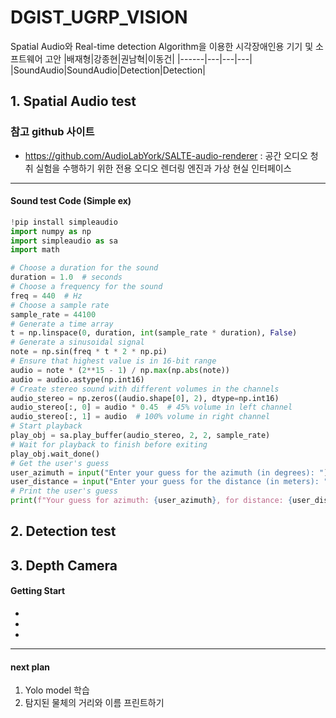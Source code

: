 # DGIST_UGRP_VISION
Spatial Audio와 Real-time detection Algorithm을 이용한 시각장애인용 기기 및 소프트웨어 고안
|배재형|강종현|권남혁|이동건|
|------|---|---|---|
|SoundAudio|SoundAudio|Detection|Detection|

## 1. Spatial Audio test

### 참고 github 사이트
- https://github.com/AudioLabYork/SALTE-audio-renderer : 공간 오디오 청취 실험을 수행하기 위한 전용 오디오 렌더링 엔진과 가상 현실 인터페이스
--------
#### Sound test Code (Simple ex)
```py
!pip install simpleaudio
import numpy as np
import simpleaudio as sa
import math

# Choose a duration for the sound
duration = 1.0  # seconds
# Choose a frequency for the sound
freq = 440  # Hz
# Choose a sample rate
sample_rate = 44100
# Generate a time array
t = np.linspace(0, duration, int(sample_rate * duration), False)
# Generate a sinusoidal signal
note = np.sin(freq * t * 2 * np.pi)
# Ensure that highest value is in 16-bit range
audio = note * (2**15 - 1) / np.max(np.abs(note))
audio = audio.astype(np.int16)
# Create stereo sound with different volumes in the channels
audio_stereo = np.zeros((audio.shape[0], 2), dtype=np.int16)
audio_stereo[:, 0] = audio * 0.45  # 45% volume in left channel
audio_stereo[:, 1] = audio  # 100% volume in right channel
# Start playback
play_obj = sa.play_buffer(audio_stereo, 2, 2, sample_rate)
# Wait for playback to finish before exiting
play_obj.wait_done()
# Get the user's guess
user_azimuth = input("Enter your guess for the azimuth (in degrees): ")
user_distance = input("Enter your guess for the distance (in meters): ")
# Print the user's guess
print(f"Your guess for azimuth: {user_azimuth}, for distance: {user_distance}")
```

## 2. Detection test

## 3. Depth Camera 
#### Getting Start 
-
-
-


---
#### next plan
1. Yolo model 학습
2. 탐지된 물체의 거리와 이름 프린트하기
